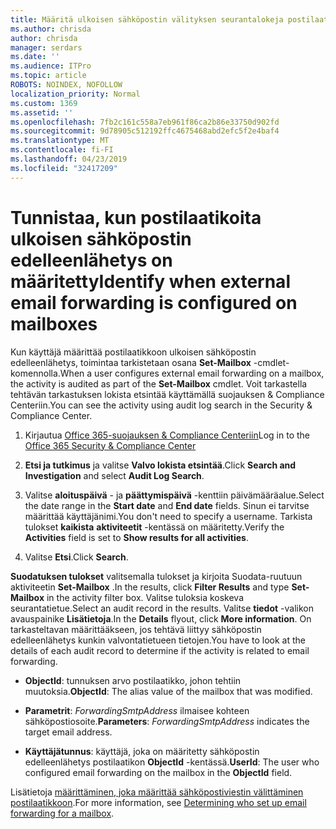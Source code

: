 ```yaml
---
title: Määritä ulkoisen sähköpostin välityksen seurantalokeja postilaatikoita
ms.author: chrisda
author: chrisda
manager: serdars
ms.date: ''
ms.audience: ITPro
ms.topic: article
ROBOTS: NOINDEX, NOFOLLOW
localization_priority: Normal
ms.custom: 1369
ms.assetid: ''
ms.openlocfilehash: 7fb2c161c558a7eb961f86ca2b86e33750d902fd
ms.sourcegitcommit: 9d78905c512192ffc4675468abd2efc5f2e4baf4
ms.translationtype: MT
ms.contentlocale: fi-FI
ms.lasthandoff: 04/23/2019
ms.locfileid: "32417209"
---
```

# <a name="identify-when-external-email-forwarding-is-configured-on-mailboxes"></a><span data-ttu-id="5053d-102">Tunnistaa, kun postilaatikoita ulkoisen sähköpostin edelleenlähetys on määritetty</span><span class="sxs-lookup"><span data-stu-id="5053d-102">Identify when external email forwarding is configured on mailboxes</span></span>

<span data-ttu-id="5053d-103">Kun käyttäjä määrittää postilaatikkoon ulkoisen sähköpostin edelleenlähetys, toimintaa tarkistetaan osana **Set-Mailbox** -cmdlet-komennolla.</span><span class="sxs-lookup"><span data-stu-id="5053d-103">When a user configures external email forwarding on a mailbox, the activity is audited as part of the **Set-Mailbox** cmdlet.</span></span> <span data-ttu-id="5053d-104">Voit tarkastella tehtävän tarkastuksen lokista etsintää käyttämällä suojauksen & Compliance Centeriin.</span><span class="sxs-lookup"><span data-stu-id="5053d-104">You can see the activity using audit log search in the Security & Compliance Center.</span></span>

1. <span data-ttu-id="5053d-105">Kirjautua [Office 365-suojauksen & Compliance Centeriin](https://protection.office.com/)</span><span class="sxs-lookup"><span data-stu-id="5053d-105">Log in to the [Office 365 Security & Compliance Center](https://protection.office.com/)</span></span>

2. <span data-ttu-id="5053d-106">**Etsi ja tutkimus** ja valitse **Valvo lokista etsintää**.</span><span class="sxs-lookup"><span data-stu-id="5053d-106">Click **Search and Investigation** and select **Audit Log Search**.</span></span>

3. <span data-ttu-id="5053d-107">Valitse **aloituspäivä** - ja **päättymispäivä** -kenttiin päivämääräalue.</span><span class="sxs-lookup"><span data-stu-id="5053d-107">Select the date range in the **Start date** and **End date** fields.</span></span> <span data-ttu-id="5053d-108">Sinun ei tarvitse määrittää käyttäjänimi.</span><span class="sxs-lookup"><span data-stu-id="5053d-108">You don't need to specify a username.</span></span> <span data-ttu-id="5053d-109">Tarkista tulokset **kaikista** **aktiviteetit** -kentässä on määritetty.</span><span class="sxs-lookup"><span data-stu-id="5053d-109">Verify the **Activities** field is set to **Show results for all activities**.</span></span>

4. <span data-ttu-id="5053d-110">Valitse **Etsi**.</span><span class="sxs-lookup"><span data-stu-id="5053d-110">Click **Search**.</span></span>

<span data-ttu-id="5053d-111">**Suodatuksen tulokset** valitsemalla tulokset ja kirjoita Suodata-ruutuun aktiviteetin **Set-Mailbox** .</span><span class="sxs-lookup"><span data-stu-id="5053d-111">In the results, click **Filter Results** and type **Set-Mailbox** in the activity filter box.</span></span> <span data-ttu-id="5053d-112">Valitse tuloksia koskeva seurantatietue.</span><span class="sxs-lookup"><span data-stu-id="5053d-112">Select an audit record in the results.</span></span> <span data-ttu-id="5053d-113">Valitse **tiedot** -valikon avauspainike **Lisätietoja**.</span><span class="sxs-lookup"><span data-stu-id="5053d-113">In the **Details** flyout, click **More information**.</span></span> <span data-ttu-id="5053d-114">On tarkasteltavan määrittääkseen, jos tehtävä liittyy sähköpostin edelleenlähetys kunkin valvontatietueen tietojen.</span><span class="sxs-lookup"><span data-stu-id="5053d-114">You have to look at the details of each audit record to determine if the activity is related to email forwarding.</span></span>

- <span data-ttu-id="5053d-115">**ObjectId**: tunnuksen arvo postilaatikko, johon tehtiin muutoksia.</span><span class="sxs-lookup"><span data-stu-id="5053d-115">**ObjectId**: The alias value of the mailbox that was modified.</span></span>

- <span data-ttu-id="5053d-116">**Parametrit**: _ForwardingSmtpAddress_ ilmaisee kohteen sähköpostiosoite.</span><span class="sxs-lookup"><span data-stu-id="5053d-116">**Parameters**: _ForwardingSmtpAddress_ indicates the target email address.</span></span>

- <span data-ttu-id="5053d-117">**Käyttäjätunnus**: käyttäjä, joka on määritetty sähköpostin edelleenlähetys postilaatikon **ObjectId** -kentässä.</span><span class="sxs-lookup"><span data-stu-id="5053d-117">**UserId**: The user who configured email forwarding on the mailbox in the **ObjectId** field.</span></span>

<span data-ttu-id="5053d-118">Lisätietoja [määrittäminen, joka määrittää sähköpostiviestin välittäminen postilaatikkoon](https://docs.microsoft.com/office365/securitycompliance/auditing-troubleshooting-scenarios#determining-who-set-up-email-forwarding-for-a-mailbox).</span><span class="sxs-lookup"><span data-stu-id="5053d-118">For more information, see [Determining who set up email forwarding for a mailbox](https://docs.microsoft.com/office365/securitycompliance/auditing-troubleshooting-scenarios#determining-who-set-up-email-forwarding-for-a-mailbox).</span></span>
